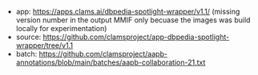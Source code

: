 * app: https://apps.clams.ai/dbpedia-spotlight-wrapper/v1.1/ (missing version number in the output MMIF only becuase the images was build locally for experimentation)
* source: https://github.com/clamsproject/app-dbpedia-spotlight-wrapper/tree/v1.1
* batch: https://github.com/clamsproject/aapb-annotations/blob/main/batches/aapb-collaboration-21.txt
